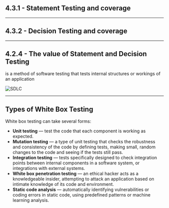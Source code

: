 ## 4.3.1 - **Statement Testing and coverage**

___
## 4.3.2 - **Decision Testing and coverage** 

___
## 4.2.4 - **The value of Statement and Decision Testing**

is a method of software testing that tests internal structures or workings of an application

![**SDLC**](../../../images/istqb/test_types/white_box_test.jpeg)

___
## **Types of White Box Testing**
White box testing can take several forms:

* **Unit testing** — test the code that each component is working as expected.
* **Mutation testing** — a type of unit testing that checks the robustness and consistency of the code by defining tests, making small, random changes to the code and seeing if the tests still pass.
* **Integration testing** — tests specifically designed to check integration points between internal components in a software system, or integrations with external systems.
* **White box penetration testing** — an ethical hacker acts as a knowledgeable insider, attempting to attack an application based on intimate knowledge of its code and environment.
* **Static code analysis** — automatically identifying vulnerabilities or coding errors in static code, using predefined patterns or machine learning analysis.

